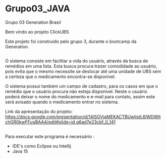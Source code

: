 # Grupo03_JAVA
Grupo 03 Generation Brasil 

Bem vindo ao projeto ClickUBS 

Este projeto foi construído pelo grupo 3, durante o bootcamp da Generation. 
##

O sistema consiste em facilitar a vida do usuário, através da busca de remédios em uma lista. Esta busca procura trazer comodidade ao usuário, pois evita que o mesmo necessite se deslocar até uma unidade de UBS sem a certeza que o medicamento encontra-se disponível.

O sistema possui também um campo de cadastro, para os casos em que o remédio que o usuário procura não esteja disponível. 
Neste o usuário poderá deixar o nome do medicamento e e-mail para contato, assim este será
avisado quando o medicamento entrar no sistema.

Link da apresentação do projeto:
https://docs.google.com/presentation/d/14ISGVjaMEKACTBUwlistL6lWDWItchGR0kwFFugBAA4/edit#slide=id.g6ad7e23cbf_0_141

##
Para executar este programa é necessário :

* IDE's como Eclipse ou Intellij 
* Java 15 
